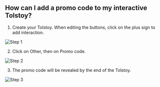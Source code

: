 ## How can I add a promo code to my interactive Tolstoy?

1. Create your Tolstoy. When editing the buttons, click on the plus sign to add interaction. 

![Step 1](https://downloads.intercomcdn.com/i/o/888932474/ff52fd691fbc2ed170991a38/image.png)

2. Click on Other, then on Promo code. 

![Step 2](https://downloads.intercomcdn.com/i/o/888932918/fa2752163744fec699a46bb4/image.png)

3. The promo code will be revealed by the end of the Tolstoy. 

![Step 3](https://downloads.intercomcdn.com/i/o/888934250/8a861748d003052c96ecc9e7/image.png)

